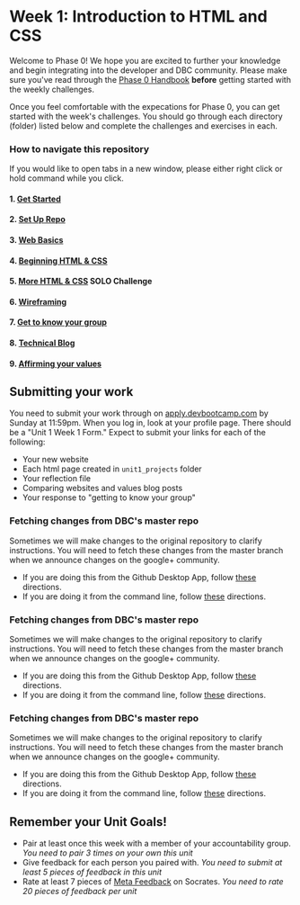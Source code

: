 # Week 1: Introduction to HTML and CSS

Welcome to Phase 0! We hope you are excited to further your knowledge and begin integrating into the developer and DBC community. Please make sure you've read through the [Phase 0 Handbook](https://github.com/devbootcamp/phase_0_handbook) **before** getting started with the weekly challenges. 

Once you feel comfortable with the expecations for Phase 0, you can get started with the week's challenges. You should go through each directory (folder) listed below and complete the challenges and exercises in each.  

### How to navigate this repository
If you would like to open tabs in a new window, please either right click or hold command while you click. 

#### 1. [Get Started](1_Get_Started)
#### 2. [Set Up Repo](2_set_up_repo)
#### 3. [Web Basics](3_web_basics)
#### 4. [Beginning HTML & CSS](4_beginning_HTML_CSS)
#### 5. [More HTML & CSS](5_HTML_CSS_solo_challenge) **SOLO Challenge**
#### 6. [Wireframing](6_wireframing/)
#### 7. [Get to know your group](7_get_to_know_your_group)
#### 8. [Technical Blog](8_technical_blog)
#### 9. [Affirming your values](9_cultural_blog.md)

## Submitting your work

You need to submit your work through on [apply.devbootcamp.com](http://apply.devbootcamp.com) by Sunday at 11:59pm. When you log in, look at your profile page. There should be a "Unit 1 Week 1 Form." Expect to submit your links for each of the following:

* Your new website
* Each html page created in `unit1_projects` folder
* Your reflection file
* Comparing websites and values blog posts
* Your response to "getting to know your group" 

### Fetching changes from DBC's master repo
Sometimes we will make changes to the original repository to clarify instructions. You will need to fetch these changes from the master branch when we announce changes on the google+ community.

- If you are doing this from the Github Desktop App, follow [these](http://stackoverflow.com/questions/11394349/upstream-pulls-with-the-github-desktop-client
)
directions. 
- If you are doing it from the command line, follow [these](https://help.github.com/articles/syncing-a-fork) directions.

### Fetching changes from DBC's master repo
Sometimes we will make changes to the original repository to clarify instructions. You will need to fetch these changes from the master branch when we announce changes on the google+ community.

- If you are doing this from the Github Desktop App, follow [these](http://stackoverflow.com/questions/11394349/upstream-pulls-with-the-github-desktop-client
)
directions. 
- If you are doing it from the command line, follow [these](https://help.github.com/articles/syncing-a-fork) directions.

### Fetching changes from DBC's master repo
Sometimes we will make changes to the original repository to clarify instructions. You will need to fetch these changes from the master branch when we announce changes on the google+ community.

- If you are doing this from the Github Desktop App, follow [these](http://stackoverflow.com/questions/11394349/upstream-pulls-with-the-github-desktop-client
)
directions. 
- If you are doing it from the command line, follow [these](https://help.github.com/articles/syncing-a-fork) directions.

## Remember your Unit Goals!
- Pair at least once this week with a member of your accountability group.  *You need to pair 3 times on your own this unit*
- Give feedback for each person you paired with. *You need to submit at least 5 pieces of feedback in this unit*
- Rate at least 7 pieces of [Meta Feedback](https://socrates.devbootcamp.com/feedback) on Socrates. *You need to rate 20 pieces of feedback per unit*

